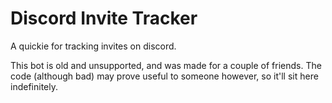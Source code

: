 # Discord Invite Tracker

A quickie for tracking invites on discord.

This bot is old and unsupported, and was made for a couple of friends. The code (although bad) may prove useful to someone however, so it'll sit here indefinitely.
